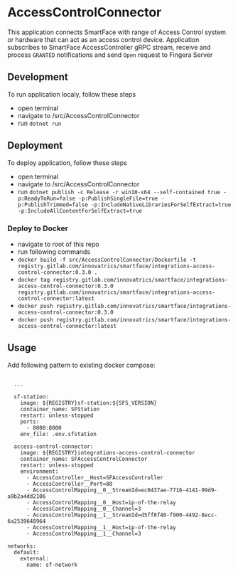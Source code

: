 # AccessControlConnector
This application connects SmartFace with range of Access Control system or hardware that can act as an access control device.
Application subscribes to SmartFace AccessController gRPC stream, receive and process `GRANTED` notifications and send `Open` request to Fingera Server

## Development
To run application localy, follow these steps
 - open terminal
 - navigate to /src/AccessControlConnector
 - run `dotnet run`

 ## Deployment
 To deploy application, follow these steps
 - open terminal
 - navigate to /src/AccessControlConnector
 - run `dotnet publish -c Release -r win10-x64 --self-contained true -p:ReadyToRun=false -p:PublishSingleFile=true -p:PublishTrimmed=false -p:IncludeNativeLibrariesForSelfExtract=true -p:IncludeAllContentForSelfExtract=true`

### Deploy to Docker
- navigate to root of this repo
- run following commands
 - `docker build -f src/AccessControlConnector/Dockerfile -t registry.gitlab.com/innovatrics/smartface/integrations-access-control-connector:0.3.0 .`
 - `docker tag registry.gitlab.com/innovatrics/smartface/integrations-access-control-connector:0.3.0 registry.gitlab.com/innovatrics/smartface/integrations-access-control-connector:latest`
 - `docker push registry.gitlab.com/innovatrics/smartface/integrations-access-control-connector:0.3.0`
 - `docker push registry.gitlab.com/innovatrics/smartface/integrations-access-control-connector:latest`

## Usage
Add following pattern to existing docker compose:

```
      
  ...

  sf-station:
    image: ${REGISTRY}sf-station:${SFS_VERSION}
    container_name: SFStation
    restart: unless-stopped
    ports:
      - 8000:8000
    env_file: .env.sfstation

  access-control-connector:
    image: ${REGISTRY}integrations-access-control-connector
    container_name: SFAccessControlConnector
    restart: unless-stopped
    environment:
      - AccessController__Host=SFAccessController
      - AccessController__Port=80
      - AccessControlMapping__0__StreamId=ec0437ae-7716-4141-99d9-a9b2a4dd2106
      - AccessControlMapping__0__Host=ip-of-the-relay
      - AccessControlMapping__0__Channel=3
      - AccessControlMapping__1__StreamId=d5ff8f40-f900-4492-8ecc-6a2539648964
      - AccessControlMapping__1__Host=ip-of-the-relay
      - AccessControlMapping__1__Channel=3

networks:
  default:
    external:
      name: sf-network

```